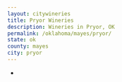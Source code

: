 ```yaml
---
layout: citywineries
title: Pryor Wineries
description: Wineries in Pryor, OK
permalink: /oklahoma/mayes/pryor/
state: ok
county: mayes
city: pryor
---
```

-
